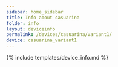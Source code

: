 ```yaml
---
sidebar: home_sidebar
title: Info about casuarina
folder: info
layout: deviceinfo
permalink: /devices/casuarina/variant1/
device: casuarina_variant1
---
```

{% include templates/device_info.md %}
